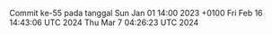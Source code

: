Commit ke-55 pada tanggal Sun Jan 01 14:00 2023 +0100
Fri Feb 16 14:43:06 UTC 2024
Thu Mar  7 04:26:23 UTC 2024

